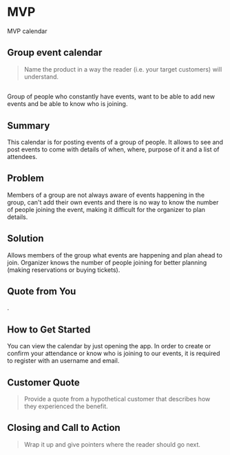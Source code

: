 # MVP
MVP calendar

## Group event calendar ##
  > Name the product in a way the reader (i.e. your target customers) will understand.

##  ##
  Group of people who constantly have events, want to be able to add new events and be able to know who is joining.

## Summary ##
  This calendar is for posting events of a group of people. It allows to see and post events to come with details of when, where, purpose of it and a list of attendees.
  

## Problem ##
  Members of a group are not always aware of events happening in the group, can't add their own events and there is no way to know the number of people joining the event, making it difficult for the organizer to plan details.

## Solution ##
  Allows members of the group what events are happening and plan ahead to join. Organizer knows the number of people joining for better planning (making reservations or buying tickets).

## Quote from You ##
  .

## How to Get Started ##
  You can view the calendar by just opening the app. In order to create or confirm your attendance or know who is joining to our events, it is required to register with an username and email.

## Customer Quote ##
  > Provide a quote from a hypothetical customer that describes how they experienced the benefit.

## Closing and Call to Action ##
  > Wrap it up and give pointers where the reader should go next.

